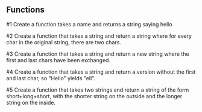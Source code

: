 ## Functions

#1
Create a function takes a name and returns a string saying hello

#2
Create a function that takes a string and return a string where for every char in the original string, there are two chars.

#3
Create a function that takes a string and return a new string where the first and last chars have been exchanged.

#4
Create a function that takes a string and return a version without the first and last char, so "Hello" yields "ell". 

#5
Create a function that takes two strings and return a string of the form short+long+short, with the shorter string on the outside and the longer string on the inside.
